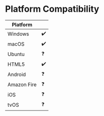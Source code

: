 # Platform Compatibility

| Platform    |   |
|-------------|---|
| Windows     | ✔️|
| macOS       | ✔️|
| Ubuntu      | ❓ |
| HTML5       | ✔️|
| Android     | ❓ |
| Amazon Fire | ❓ |
| iOS         | ❓ |
| tvOS        | ❓ |